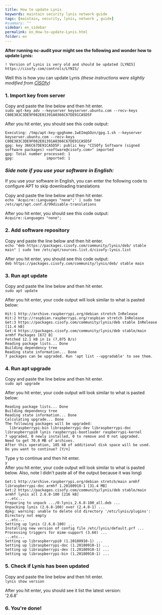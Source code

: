 ```yaml
---
title: How to update Lynis
keywords: maintain security lynis network guide
tags: [maintain, security, lynis, network , guide]
#summary: ""
sidebar: en_sidebar
permalink: en_How-to-update-Lynis.html
folder: en
---
```


**After running nc-audit your might see the following and wonder how to update Lynis:**

`! Version of Lynis is very old and should be updated [LYNIS]
      https://cisofy.com/controls/LYNIS/`

Well this is how you can update Lynis _(these instructions were slightly modified from [CISOfy](https://packages.cisofy.com/community/#debian-ubuntu))_

### 1. Import key from server
Copy and paste the line below and then hit enter.<br>
`sudo apt-key adv --keyserver keyserver.ubuntu.com --recv-keys C80E383C3DE9F082E01391A0366C67DE91CA5D5F`

After you hit enter, you should see this code output:
```
Executing: /tmp/apt-key-gpghome.1wEImqGOzn/gpg.1.sh --keyserver keyserver.ubuntu.com --recv-keys C80E383C3DE9F082E01391A0366C67DE91CA5D5F
gpg: key 366C67DE91CA5D5F: public key "CISOfy Software (signed software packages) <software@cisofy.com>" imported
gpg: Total number processed: 1
gpg:               imported: 1
```

### _Side note if you use your software in English:_
If you use your software in English, you can enter the following code to configure APT to skip downloading translations<br>

Copy and paste the line below and then hit enter.<br>
`echo 'Acquire::Languages "none";' | sudo tee /etc/apt/apt.conf.d/99disable-translations`

After you hit enter, you should see this code output:<br>
`Acquire::Languages "none";`

### 2. Add software repository
Copy and paste the line below and then hit enter.<br>
`echo "deb https://packages.cisofy.com/community/lynis/deb/ stable main" | sudo tee /etc/apt/sources.list.d/cisofy-lynis.list`

After you hit enter, you should see this code output:<br>
`deb https://packages.cisofy.com/community/lynis/deb/ stable main`

### 3. Run apt update
Copy and paste the line below and then hit enter.<br>
`sudo apt update`

After you hit enter, your code output will look similar to what is pasted below:<br>
```
Hit:1 http://archive.raspberrypi.org/debian stretch InRelease
Hit:2 http://raspbian.raspberrypi.org/raspbian stretch InRelease
Get:3 https://packages.cisofy.com/community/lynis/deb stable InRelease [11.4 kB]
Get:4 https://packages.cisofy.com/community/lynis/deb stable/main armhf Packages [672 B]
Fetched 12.1 kB in 1s (7,075 B/s)
Reading package lists... Done
Building dependency tree       
Reading state information... Done
7 packages can be upgraded. Run 'apt list --upgradable' to see them.
```

### 4. Run apt upgrade
Copy and paste the line below and then hit enter.<br>
`sudo apt upgrade`

After you hit enter, your code output will look similar to what is pasted below:<br>
```
Reading package lists... Done
Building dependency tree       
Reading state information... Done
Calculating upgrade... Done
The following packages will be upgraded:
  libraspberrypi-bin libraspberrypi-dev libraspberrypi-doc libraspberrypi0 lynis raspberrypi-bootloader raspberrypi-kernel
7 upgraded, 0 newly installed, 0 to remove and 0 not upgraded.
Need to get 70.0 MB of archives.
After this operation, 105 kB of additional disk space will be used.
Do you want to continue? [Y/n]
```
Type y to continue and then hit enter.<br>
`y`
<br>After you hit enter, your code output will look similar to what is pasted below. Also, note I didn't paste all of the output because it was long)
```
Get:1 http://archive.raspberrypi.org/debian stretch/main armhf libraspberrypi-doc armhf 1.20180910-1 [31.4 MB]
Get:2 https://packages.cisofy.com/community/lynis/deb stable/main armhf lynis all 2.6.8-100 [216 kB]
...etc...
Preparing to unpack .../0-lynis_2.6.8-100_all.deb ...
Unpacking lynis (2.6.8-100) over (2.4.0-1) ...
dpkg: warning: unable to delete old directory '/etc/lynis/plugins': Directory not empty   
...etc...
Setting up lynis (2.6.8-100) ...
Installing new version of config file /etc/lynis/default.prf ...
Processing triggers for mime-support (3.60) ...
...etc...
Setting up libraspberrypi0 (1.20180910-1) ...
Setting up libraspberrypi-doc (1.20180910-1) ...
Setting up libraspberrypi-dev (1.20180910-1) ...
Setting up libraspberrypi-bin (1.20180910-1) ...
```

### 5. Check if Lynis has been updated
Copy and paste the line below and then hit enter.<br>
`lynis show version`

After you hit enter, you should see it list the latest version:<br>
'2.6.8'

### 6. You're done!
